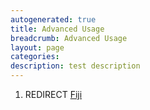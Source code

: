 ```yaml
---
autogenerated: true
title: Advanced Usage
breadcrumb: Advanced Usage
layout: page
categories: 
description: test description
---
```


1.  REDIRECT [Fiji](Fiji "wikilink")
